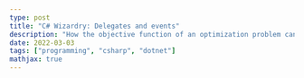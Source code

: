 ```yaml
---
type: post
title: "C# Wizardry: Delegates and events"
description: "How the objective function of an optimization problem can be evaluated step by step."
date: 2022-03-03
tags: ["programming", "csharp", "dotnet"]
mathjax: true
---
```


